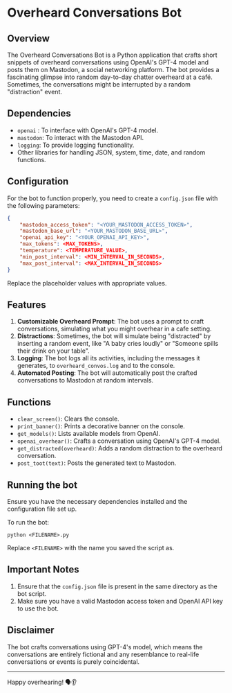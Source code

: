 # Overheard Conversations Bot

## Overview

The Overheard Conversations Bot is a Python application that crafts short snippets of overheard conversations using OpenAI's GPT-4 model and posts them on Mastodon, a social networking platform. The bot provides a fascinating glimpse into random day-to-day chatter overheard at a café. Sometimes, the conversations might be interrupted by a random "distraction" event.

## Dependencies

- `openai` : To interface with OpenAI's GPT-4 model.
- `mastodon`: To interact with the Mastodon API.
- `logging`: To provide logging functionality.
- Other libraries for handling JSON, system, time, date, and random functions.

## Configuration

For the bot to function properly, you need to create a `config.json` file with the following parameters:

```json
{
    "mastodon_access_token": "<YOUR_MASTODON_ACCESS_TOKEN>",
    "mastodon_base_url": "<YOUR_MASTODON_BASE_URL>",
    "openai_api_key": "<YOUR_OPENAI_API_KEY>",
    "max_tokens": <MAX_TOKENS>,
    "temperature": <TEMPERATURE_VALUE>,
    "min_post_interval": <MIN_INTERVAL_IN_SECONDS>,
    "max_post_interval": <MAX_INTERVAL_IN_SECONDS>
}
```

Replace the placeholder values with appropriate values.

## Features

1. **Customizable Overheard Prompt**: The bot uses a prompt to craft conversations, simulating what you might overhear in a cafe setting.
2. **Distractions**: Sometimes, the bot will simulate being "distracted" by inserting a random event, like "A baby cries loudly" or "Someone spills their drink on your table".
3. **Logging**: The bot logs all its activities, including the messages it generates, to `overheard_convos.log` and to the console.
4. **Automated Posting**: The bot will automatically post the crafted conversations to Mastodon at random intervals.

## Functions

- `clear_screen()`: Clears the console.
- `print_banner()`: Prints a decorative banner on the console.
- `get_models()`: Lists available models from OpenAI.
- `openai_overhear()`: Crafts a conversation using OpenAI's GPT-4 model.
- `get_distracted(overheard)`: Adds a random distraction to the overheard conversation.
- `post_toot(text)`: Posts the generated text to Mastodon.

## Running the bot

Ensure you have the necessary dependencies installed and the configuration file set up.

To run the bot:

```
python <FILENAME>.py
```

Replace `<FILENAME>` with the name you saved the script as.

## Important Notes

1. Ensure that the `config.json` file is present in the same directory as the bot script.
2. Make sure you have a valid Mastodon access token and OpenAI API key to use the bot.

## Disclaimer

The bot crafts conversations using GPT-4's model, which means the conversations are entirely fictional and any resemblance to real-life conversations or events is purely coincidental.

---

Happy overhearing! 🗣👂
